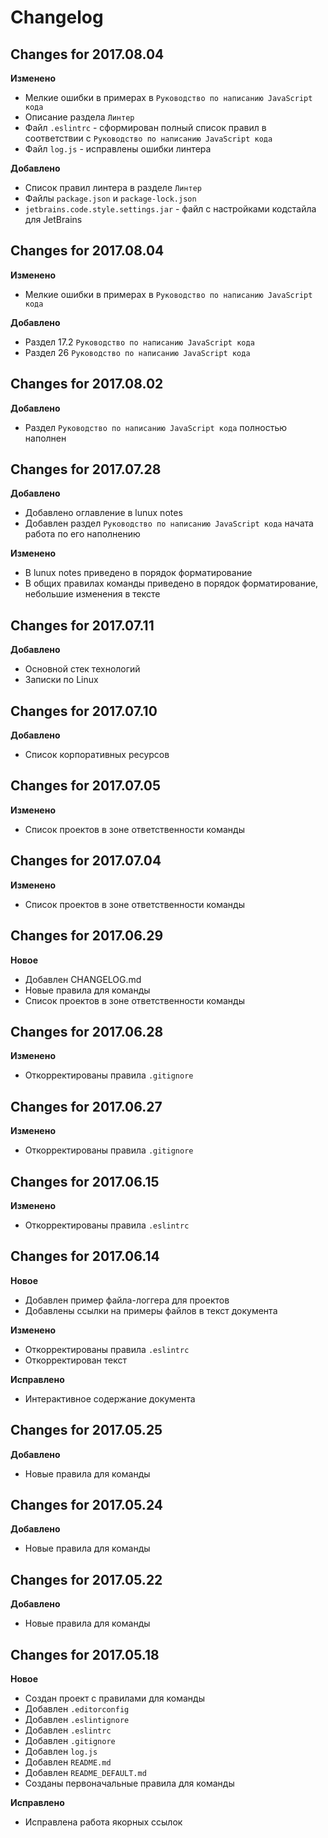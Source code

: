 # Changelog

## Changes for 2017.08.04

**Изменено**
* Мелкие ошибки в примерах в `Руководство по написанию JavaScript кода`
* Описание раздела `Линтер`
* Файл `.eslintrc` - сформирован полный список правил в соответствии с `Руководство по написанию JavaScript кода`
* Файл `log.js` - исправлены ошибки линтера

**Добавлено**
* Список правил линтера в разделе `Линтер`
* Файлы `package.json` и `package-lock.json`
* `jetbrains.code.style.settings.jar` - файл с настройками кодстайла для JetBrains 

## Changes for 2017.08.04

**Изменено**
* Мелкие ошибки в примерах в `Руководство по написанию JavaScript кода`

**Добавлено**
* Раздел 17.2 `Руководство по написанию JavaScript кода`
* Раздел 26 `Руководство по написанию JavaScript кода`

## Changes for 2017.08.02

**Добавлено**
* Раздел `Руководство по написанию JavaScript кода` полностью наполнен

## Changes for 2017.07.28

**Добавлено**
* Добавлено оглавление в lunux notes
* Добавлен раздел `Руководство по написанию JavaScript кода` начата работа по его наполнению

**Изменено**
* В lunux notes приведено в порядок форматирование
* В общих правилах команды приведено в порядок форматирование, небольшие изменения в тексте

## Changes for 2017.07.11

**Добавлено**
* Основной стек технологий
* Записки по Linux

## Changes for 2017.07.10

**Добавлено**
* Список корпоративных ресурсов

## Changes for 2017.07.05

**Изменено**
* Список проектов в зоне ответственности команды

## Changes for 2017.07.04

**Изменено**
* Список проектов в зоне ответственности команды

## Changes for 2017.06.29

**Новое**
* Добавлен CHANGELOG.md
* Новые правила для команды
* Список проектов в зоне ответственности команды

## Changes for 2017.06.28

**Изменено**
* Откорректированы правила `.gitignore`

## Changes for 2017.06.27

**Изменено**
* Откорректированы правила `.gitignore`

## Changes for 2017.06.15

**Изменено**
* Откорректированы правила `.eslintrc`

## Changes for 2017.06.14

**Новое**
* Добавлен пример файла-логгера для проектов
* Добавлены ссылки на примеры файлов в текст документа

**Изменено**
* Откорректированы правила `.eslintrc`
* Откорректирован текст

**Исправлено**
* Интерактивное содержание документа

## Changes for 2017.05.25

**Добавлено**
* Новые правила для команды

## Changes for 2017.05.24

**Добавлено**
* Новые правила для команды

## Changes for 2017.05.22

**Добавлено**
* Новые правила для команды

## Changes for 2017.05.18

**Новое**
* Создан проект с правилами для команды
* Добавлен `.editorconfig`
* Добавлен `.eslintignore`
* Добавлен `.eslintrc`
* Добавлен `.gitignore`
* Добавлен `log.js`
* Добавлен `README.md`
* Добавлен `README_DEFAULT.md`
* Созданы первоначальные правила для команды

**Исправлено**
* Исправлена работа якорных ссылок
